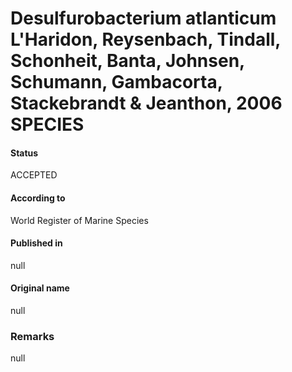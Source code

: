 Desulfurobacterium atlanticum L'Haridon, Reysenbach, Tindall, Schonheit, Banta, Johnsen, Schumann, Gambacorta, Stackebrandt & Jeanthon, 2006 SPECIES
=======

#### Status
ACCEPTED

#### According to
World Register of Marine Species

#### Published in
null

#### Original name
null

### Remarks
null